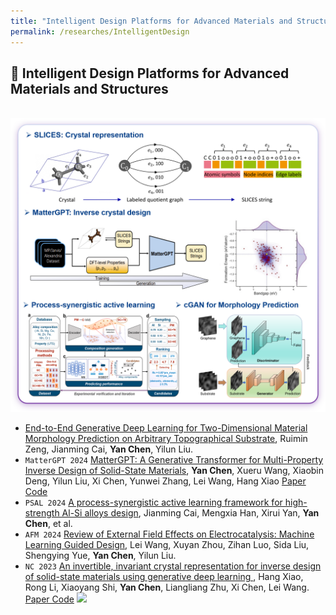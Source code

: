 ```yaml
---
title: "Intelligent Design Platforms for Advanced Materials and Structures"
permalink: /researches/IntelligentDesign
---
```


## 🤖 Intelligent Design Platforms for Advanced Materials and Structures
<br/><img src='/images/projects/IntelligentDesign.png'>


- [End-to-End Generative Deep Learning for Two-Dimensional Material Morphology Prediction on Arbitrary Topographical Substrate](), Ruimin Zeng, Jianming Cai, **Yan Chen**, Yilun Liu.
- ``MatterGPT 2024`` [MatterGPT: A Generative Transformer for Multi-Property Inverse Design of Solid-State Materials](https://arxiv.org/abs/2408.07608), **Yan Chen**, Xueru Wang, Xiaobin Deng, Yilun Liu, Xi Chen, Yunwei Zhang, Lei Wang, Hang Xiao
[Paper Code](https://github.com/xiaohang007/SLICES/tree/main/MatterGPT)
- ``PSAL 2024`` [A process-synergistic active learning framework for high-strength Al-Si alloys design](https://arxiv.org/abs/2408.07608), Jianming Cai, Mengxia Han, Xirui Yan, **Yan Chen**, et al.
- ``AFM 2024`` [Review of External Field Effects on Electrocatalysis: Machine Learning Guided Design](https://advanced.onlinelibrary.wiley.com/doi/abs/10.1002/adfm.202408870), Lei Wang, Xuyan Zhou, Zihan Luo, Sida Liu, Shengying Yue, **Yan Chen**, Yilun Liu.
- ``NC 2023`` [An invertible, invariant crystal representation for inverse design of solid-state materials using generative deep learning
](https://www.nature.com/articles/s41467-023-42870-7), Hang Xiao, Rong Li, Xiaoyang Shi, **Yan Chen**, Liangliang Zhu, Xi Chen, Lei Wang.
[Paper Code](https://github.com/xiaohang007/SLICES)
![](https://img.shields.io/github/stars/xiaohang007/SLICES)
